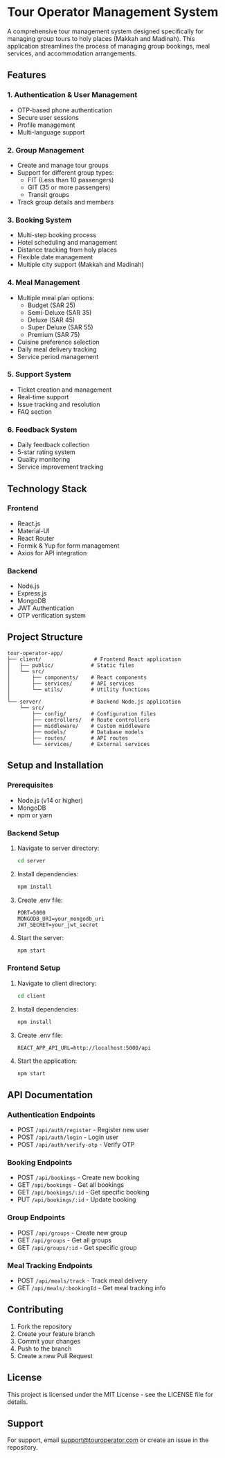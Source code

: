 # Tour Operator Management System

A comprehensive tour management system designed specifically for managing group tours to holy places (Makkah and Madinah). This application streamlines the process of managing group bookings, meal services, and accommodation arrangements.

## Features

### 1. Authentication & User Management
- OTP-based phone authentication
- Secure user sessions
- Profile management
- Multi-language support

### 2. Group Management
- Create and manage tour groups
- Support for different group types:
  - FIT (Less than 10 passengers)
  - GIT (35 or more passengers)
  - Transit groups
- Track group details and members

### 3. Booking System
- Multi-step booking process
- Hotel scheduling and management
- Distance tracking from holy places
- Flexible date management
- Multiple city support (Makkah and Madinah)

### 4. Meal Management
- Multiple meal plan options:
  - Budget (SAR 25)
  - Semi-Deluxe (SAR 35)
  - Deluxe (SAR 45)
  - Super Deluxe (SAR 55)
  - Premium (SAR 75)
- Cuisine preference selection
- Daily meal delivery tracking
- Service period management

### 5. Support System
- Ticket creation and management
- Real-time support
- Issue tracking and resolution
- FAQ section

### 6. Feedback System
- Daily feedback collection
- 5-star rating system
- Quality monitoring
- Service improvement tracking

## Technology Stack

### Frontend
- React.js
- Material-UI
- React Router
- Formik & Yup for form management
- Axios for API integration

### Backend
- Node.js
- Express.js
- MongoDB
- JWT Authentication
- OTP verification system

## Project Structure

```
tour-operator-app/
├── client/                 # Frontend React application
│   ├── public/            # Static files
│   └── src/
│       ├── components/    # React components
│       ├── services/      # API services
│       └── utils/         # Utility functions
│
└── server/                # Backend Node.js application
    └── src/
        ├── config/        # Configuration files
        ├── controllers/   # Route controllers
        ├── middleware/    # Custom middleware
        ├── models/        # Database models
        ├── routes/        # API routes
        └── services/      # External services
```

## Setup and Installation

### Prerequisites
- Node.js (v14 or higher)
- MongoDB
- npm or yarn

### Backend Setup
1. Navigate to server directory:
   ```bash
   cd server
   ```

2. Install dependencies:
   ```bash
   npm install
   ```

3. Create .env file:
   ```
   PORT=5000
   MONGODB_URI=your_mongodb_uri
   JWT_SECRET=your_jwt_secret
   ```

4. Start the server:
   ```bash
   npm start
   ```

### Frontend Setup
1. Navigate to client directory:
   ```bash
   cd client
   ```

2. Install dependencies:
   ```bash
   npm install
   ```

3. Create .env file:
   ```
   REACT_APP_API_URL=http://localhost:5000/api
   ```

4. Start the application:
   ```bash
   npm start
   ```

## API Documentation

### Authentication Endpoints
- POST `/api/auth/register` - Register new user
- POST `/api/auth/login` - Login user
- POST `/api/auth/verify-otp` - Verify OTP

### Booking Endpoints
- POST `/api/bookings` - Create new booking
- GET `/api/bookings` - Get all bookings
- GET `/api/bookings/:id` - Get specific booking
- PUT `/api/bookings/:id` - Update booking

### Group Endpoints
- POST `/api/groups` - Create new group
- GET `/api/groups` - Get all groups
- GET `/api/groups/:id` - Get specific group

### Meal Tracking Endpoints
- POST `/api/meals/track` - Track meal delivery
- GET `/api/meals/:bookingId` - Get meal tracking info

## Contributing

1. Fork the repository
2. Create your feature branch
3. Commit your changes
4. Push to the branch
5. Create a new Pull Request

## License

This project is licensed under the MIT License - see the LICENSE file for details.

## Support

For support, email support@touroperator.com or create an issue in the repository.
